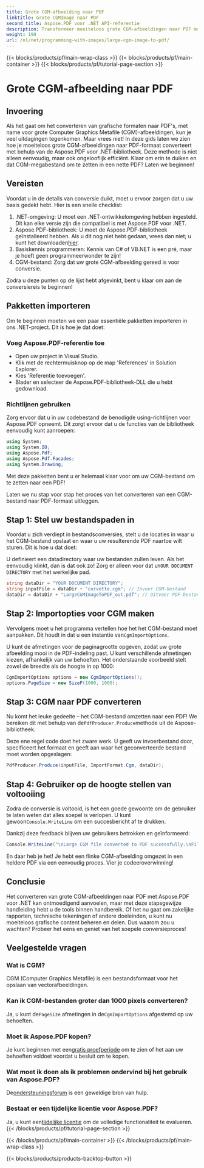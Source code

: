```yaml
---
title: Grote CGM-afbeelding naar PDF
linktitle: Grote CGMImage naar PDF
second_title: Aspose.PDF voor .NET API-referentie
description: Transformeer moeiteloos grote CGM-afbeeldingen naar PDF met Aspose.PDF voor .NET. Volg deze eenvoudige handleiding voor een snel en effectief conversieproces.
weight: 190
url: /nl/net/programming-with-images/large-cgm-image-to-pdf/
---
```


{{< blocks/products/pf/main-wrap-class >}}
{{< blocks/products/pf/main-container >}}
{{< blocks/products/pf/tutorial-page-section >}}

# Grote CGM-afbeelding naar PDF

## Invoering

Als het gaat om het converteren van grafische formaten naar PDF's, met name voor grote Computer Graphics Metafile (CGM)-afbeeldingen, kun je veel uitdagingen tegenkomen. Maar vrees niet! In deze gids laten we zien hoe je moeiteloos grote CGM-afbeeldingen naar PDF-formaat converteert met behulp van de Aspose.PDF voor .NET-bibliotheek. Deze methode is niet alleen eenvoudig, maar ook ongelooflijk efficiënt. Klaar om erin te duiken en dat CGM-megabestand om te zetten in een nette PDF? Laten we beginnen!

## Vereisten

Voordat u in de details van conversie duikt, moet u ervoor zorgen dat u uw basis gedekt hebt. Hier is een snelle checklist:

1. .NET-omgeving: U moet een .NET-ontwikkelomgeving hebben ingesteld. Dit kan elke versie zijn die compatibel is met Aspose.PDF voor .NET.
2. Aspose.PDF-bibliotheek: U moet de Aspose.PDF-bibliotheek geïnstalleerd hebben. Als u dit nog niet hebt gedaan, vrees dan niet; u kunt het downloaden[hier](https://releases.aspose.com/pdf/net/).
3. Basiskennis programmeren: Kennis van C# of VB.NET is een pré, maar je hoeft geen programmeerwonder te zijn!
4. CGM-bestand: Zorg dat uw grote CGM-afbeelding gereed is voor conversie.

Zodra u deze punten op de lijst hebt afgevinkt, bent u klaar om aan de conversiereis te beginnen!

## Pakketten importeren

Om te beginnen moeten we een paar essentiële pakketten importeren in ons .NET-project. Dit is hoe je dat doet:

### Voeg Aspose.PDF-referentie toe

- Open uw project in Visual Studio.
- Klik met de rechtermuisknop op de map 'References' in Solution Explorer.
- Kies 'Referentie toevoegen'.
- Blader en selecteer de Aspose.PDF-bibliotheek-DLL die u hebt gedownload.

### Richtlijnen gebruiken

Zorg ervoor dat u in uw codebestand de benodigde using-richtlijnen voor Aspose.PDF opneemt. Dit zorgt ervoor dat u de functies van de bibliotheek eenvoudig kunt aanroepen:

```csharp
using System;
using System.IO;
using Aspose.Pdf;
using Aspose.Pdf.Facades;
using System.Drawing;
```

Met deze pakketten bent u er helemaal klaar voor om uw CGM-bestand om te zetten naar een PDF!

Laten we nu stap voor stap het proces van het converteren van een CGM-bestand naar PDF-formaat uitleggen.

## Stap 1: Stel uw bestandspaden in

Voordat u zich verdiept in bestandsconversies, stelt u de locaties in waar u het CGM-bestand opslaat en waar u uw resulterende PDF naartoe wilt sturen. Dit is hoe u dat doet:

 U definieert een datadirectory waar uw bestanden zullen leven. Als het eenvoudig klinkt, dan is dat ook zo! Zorg er alleen voor dat u`YOUR DOCUMENT DIRECTORY` met het werkelijke pad.

```csharp
string dataDir = "YOUR DOCUMENT DIRECTORY";
string inputFile = dataDir + "corvette.cgm"; // Invoer CGM-bestand
dataDir = dataDir + "LargeCGMImageToPDF_out.pdf"; // Uitvoer PDF-bestand
```

## Stap 2: Importopties voor CGM maken

 Vervolgens moet u het programma vertellen hoe het het CGM-bestand moet aanpakken. Dit houdt in dat u een instantie van`CgmImportOptions`.

U kunt de afmetingen voor de paginagrootte opgeven, zodat uw grote afbeelding mooi in de PDF-indeling past. U kunt verschillende afmetingen kiezen, afhankelijk van uw behoeften. Het onderstaande voorbeeld stelt zowel de breedte als de hoogte in op 1000:

```csharp
CgmImportOptions options = new CgmImportOptions();
options.PageSize = new SizeF(1000, 1000);
```

## Stap 3: CGM naar PDF converteren

 Nu komt het leuke gedeelte – het CGM-bestand omzetten naar een PDF! We bereiken dit met behulp van de`PdfProducer.Produce`methode uit de Aspose-bibliotheek.

Deze ene regel code doet het zware werk. U geeft uw invoerbestand door, specificeert het formaat en geeft aan waar het geconverteerde bestand moet worden opgeslagen:

```csharp
PdfProducer.Produce(inputFile, ImportFormat.Cgm, dataDir);
```

## Stap 4: Gebruiker op de hoogte stellen van voltooiing

 Zodra de conversie is voltooid, is het een goede gewoonte om de gebruiker te laten weten dat alles soepel is verlopen. U kunt gewoon`Console.WriteLine` om een succesbericht af te drukken.

Dankzij deze feedback blijven uw gebruikers betrokken en geïnformeerd:

```csharp
Console.WriteLine("\nLarge CGM file converted to PDF successfully.\nFile saved at " + dataDir);
```

En daar heb je het! Je hebt een flinke CGM-afbeelding omgezet in een heldere PDF via een eenvoudig proces. Vier je codeeroverwinning!

## Conclusie

Het converteren van grote CGM-afbeeldingen naar PDF met Aspose.PDF voor .NET kan ontmoedigend aanvoelen, maar met deze stapsgewijze handleiding hebt u de tools binnen handbereik. Of het nu gaat om zakelijke rapporten, technische tekeningen of andere doeleinden, u kunt nu moeiteloos grafische content beheren en delen. Dus waarom zou u wachten? Probeer het eens en geniet van het soepele conversieproces!

## Veelgestelde vragen

### Wat is CGM?
CGM (Computer Graphics Metafile) is een bestandsformaat voor het opslaan van vectorafbeeldingen.

### Kan ik CGM-bestanden groter dan 1000 pixels converteren?
 Ja, u kunt de`PageSize` afmetingen in de`CgmImportOptions` afgestemd op uw behoeften.

### Moet ik Aspose.PDF kopen?
 Je kunt beginnen met een[gratis proefperiode](https://releases.aspose.com/) om te zien of het aan uw behoeften voldoet voordat u besluit om te kopen.

### Wat moet ik doen als ik problemen ondervind bij het gebruik van Aspose.PDF?
 De[ondersteuningsforum](https://forum.aspose.com/c/pdf/10) is een geweldige bron van hulp.

### Bestaat er een tijdelijke licentie voor Aspose.PDF?
 Ja, u kunt een[tijdelijke licentie](https://purchase.aspose.com/temporary-license/) om de volledige functionaliteit te evalueren.
{{< /blocks/products/pf/tutorial-page-section >}}

{{< /blocks/products/pf/main-container >}}
{{< /blocks/products/pf/main-wrap-class >}}

{{< blocks/products/products-backtop-button >}}
